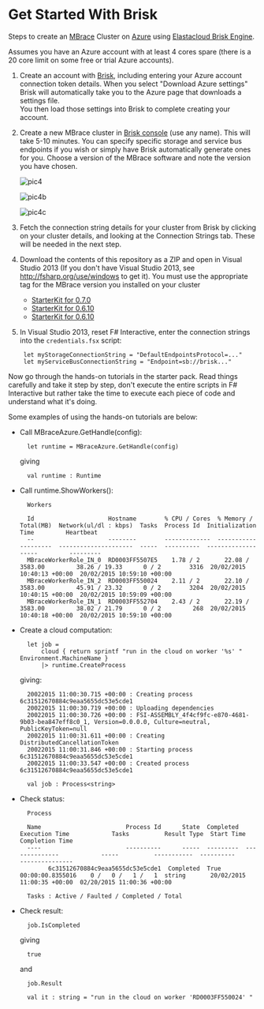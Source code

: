# Get Started With Brisk

Steps to create an [MBrace](http://m-brace.net/) Cluster on [Azure](https://windowsazure.com) using [Elastacloud Brisk Engine](https://www.briskengine.com/#/dash).

Assumes you have an Azure account with at least 4 cores spare (there is a 20 core limit on some free or trial Azure accounts).

1. Create an account with [Brisk](https://www.briskengine.com/), including entering your Azure account 
   connection token details. When you select "Download Azure settings" Brisk will 
   automatically take you to the Azure page that downloads a settings file.  
   You then load those settings into Brisk to complete creating your account.

2. Create a new MBrace cluster in [Brisk console](https://www.briskengine.com/#/dash) (use any name). This will take 5-10 minutes. You can specify specific storage and service bus endpoints if you wish or simply have Brisk automatically generate ones for you.  Choose a version of the MBrace software and note the version you have chosen.

   ![pic4](https://cloud.githubusercontent.com/assets/7204669/6285354/b0620876-b8f2-11e4-84c9-58e7acee52ab.jpg)

   ![pic4b](https://cloud.githubusercontent.com/assets/7204669/6285356/b53f71c6-b8f2-11e4-964a-c3b89d17cf3e.png)

   ![pic4c](https://cloud.githubusercontent.com/assets/7204669/6285357/b55bcf4c-b8f2-11e4-905c-b782ae7b9c6a.png)

3. Fetch the connection string details for your cluster from Brisk 
   by clicking on your cluster details, and looking at the Connection Strings tab. 
   These will be needed in the next step.

4. Download the contents of this repository as a ZIP and open in 
   Visual Studio 2013 (If you don't have Visual Studio 2013, see http://fsharp.org/use/windows to get it).
   You must use the appropriate tag for the MBrace  version you installed on your cluster

   * [StarterKit for 0.7.0 ](https://github.com/mbraceproject/MBrace.StarterKit/archive/brisk-0.7.0.zip)
   * [StarterKit for 0.6.10 ](https://github.com/mbraceproject/MBrace.StarterKit/archive/brisk-0.6.10.zip)
   * [StarterKit for 0.6.10 ](https://github.com/mbraceproject/MBrace.StarterKit/archive/brisk-0.6.8.zip)

5. In Visual Studio 2013, reset F# Interactive, enter the connection strings into the ``credentials.fsx``  script:

        let myStorageConnectionString = "DefaultEndpointsProtocol=..."
        let myServiceBusConnectionString = "Endpoint=sb://brisk..."

Now go through the hands-on tutorials in the starter pack.  Read things carefully and 
take it step by step, don't execute the entire scripts in F# Interactive but 
rather take the time to execute each piece of code and understand what it's doing.

Some examples of using the hands-on tutorials are below:

* Call MBraceAzure.GetHandle(config):

        let runtime = MBraceAzure.GetHandle(config)

  giving

        val runtime : Runtime

* Call runtime.ShowWorkers():

        Workers                                                                                                        
	       
        Id                     Hostname        % CPU / Cores  % Memory / Total(MB)  Network(ul/dl : kbps)  Tasks  Process Id  Initialization Time         Heartbeat                  
        --                     --------        -------------  --------------------  ---------------------  -----  ----------  -------------------         ---------                  
        MBraceWorkerRole_IN_0  RD0003FF5507E5    1.78 / 2       22.08 / 3583.00         38.26 / 19.33      0 / 2        3316  20/02/2015 10:40:13 +00:00  20/02/2015 10:59:10 +00:00 
        MBraceWorkerRole_IN_2  RD0003FF550024    2.11 / 2       22.10 / 3583.00         45.91 / 23.32      0 / 2        3204  20/02/2015 10:40:15 +00:00  20/02/2015 10:59:09 +00:00 
        MBraceWorkerRole_IN_1  RD0003FF552704    2.43 / 2       22.19 / 3583.00         38.02 / 21.79      0 / 2         268  20/02/2015 10:40:18 +00:00  20/02/2015 10:59:10 +00:00 

* Create a cloud computation:

        let job =
            cloud { return sprintf "run in the cloud on worker '%s' " Environment.MachineName }
            |> runtime.CreateProcess

  giving:

        20022015 11:00:30.715 +00:00 : Creating process 6c31512670884c9eaa5655dc53e5cde1 
        20022015 11:00:30.719 +00:00 : Uploading dependencies
        20022015 11:00:30.726 +00:00 : FSI-ASSEMBLY_4f4cf9fc-e870-4681-9b03-bea847eff8c0_1, Version=0.0.0.0, Culture=neutral, PublicKeyToken=null
        20022015 11:00:31.611 +00:00 : Creating DistributedCancellationToken
        20022015 11:00:31.846 +00:00 : Starting process 6c31512670884c9eaa5655dc53e5cde1
        20022015 11:00:33.547 +00:00 : Created process 6c31512670884c9eaa5655dc53e5cde1
	    
        val job : Process<string>

* Check status:

        Process                                                                                                                                                                            
   	    
        Name                        Process Id      State  Completed  Execution Time            Tasks          Result Type  Start Time                  Completion Time            
        ----                        ----------      -----  ---------  --------------            -----          -----------  ----------                  ---------------            
              6c31512670884c9eaa5655dc53e5cde1  Completed  True       00:00:00.8355016    0 /   0 /   1 /   1  string       20/02/2015 11:00:35 +00:00  02/20/2015 11:00:36 +00:00 
   	    
        Tasks : Active / Faulted / Completed / Total

* Check result:

        job.IsCompleted

  giving

        true

   and

        job.Result
	    
        val it : string = "run in the cloud on worker 'RD0003FF550024' "

